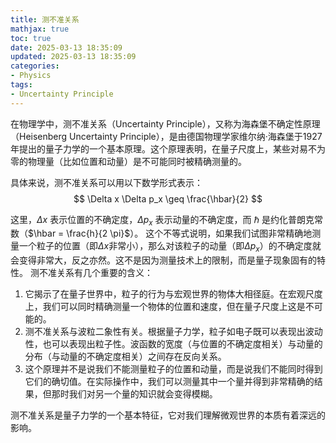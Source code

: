 ```yaml
---
title: 测不准关系
mathjax: true
toc: true
date: 2025-03-13 18:35:09
updated: 2025-03-13 18:35:09
categories:
- Physics
tags:
- Uncertainty Principle
---
```


在物理学中，测不准关系（Uncertainty Principle），又称为海森堡不确定性原理（Heisenberg Uncertainty Principle），是由德国物理学家维尔纳·海森堡于1927年提出的量子力学的一个基本原理。这个原理表明，在量子尺度上，某些对易不为零的物理量（比如位置和动量）是不可能同时被精确测量的。

<!--more-->

具体来说，测不准关系可以用以下数学形式表示：
$$
 \Delta x \Delta p_x \geq \frac{\hbar}{2} 
$$

这里，$\Delta x$ 表示位置的不确定度，$\Delta p_x$ 表示动量的不确定度，而 $\hbar$ 是约化普朗克常数（$\hbar = \frac{h}{2 \pi}$）。
这个不等式说明，如果我们试图非常精确地测量一个粒子的位置（即$\Delta x$非常小），那么对该粒子的动量（即$\Delta p_x$）的不确定度就会变得非常大，反之亦然。这不是因为测量技术上的限制，而是量子现象固有的特性。
测不准关系有几个重要的含义：
1. 它揭示了在量子世界中，粒子的行为与宏观世界的物体大相径庭。在宏观尺度上，我们可以同时精确测量一个物体的位置和速度，但在量子尺度上这是不可能的。
2. 测不准关系与波粒二象性有关。根据量子力学，粒子如电子既可以表现出波动性，也可以表现出粒子性。波函数的宽度（与位置的不确定度相关）与动量的分布（与动量的不确定度相关）之间存在反向关系。
3. 这个原理并不是说我们不能测量粒子的位置和动量，而是说我们不能同时得到它们的确切值。在实际操作中，我们可以测量其中一个量并得到非常精确的结果，但那时我们对另一个量的知识就会变得模糊。

测不准关系是量子力学的一个基本特征，它对我们理解微观世界的本质有着深远的影响。

